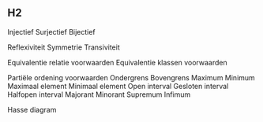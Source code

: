 ## H2
Injectief
Surjectief
Bijectief

Reflexiviteit
Symmetrie
Transiviteit

Equivalentie relatie voorwaarden
Equivalentie klassen voorwaarden

Partiële ordening voorwaarden
Ondergrens
Bovengrens
Maximum
Minimum
Maximaal element
Minimaal element
Open interval
Gesloten interval
Halfopen interval
Majorant
Minorant
Supremum
Infimum

Hasse diagram
